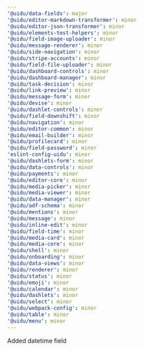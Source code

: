 ```yaml
---
'@uidu/data-fields': major
'@uidu/editor-markdown-transformer': minor
'@uidu/editor-json-transformer': minor
'@uidu/elements-test-helpers': minor
'@uidu/field-image-uploader': minor
'@uidu/message-renderer': minor
'@uidu/side-navigation': minor
'@uidu/stripe-accounts': minor
'@uidu/field-file-uploader': minor
'@uidu/dashboard-controls': minor
'@uidu/dashboard-manager': minor
'@uidu/task-decision': minor
'@uidu/link-preview': minor
'@uidu/message-form': minor
'@uidu/devise': minor
'@uidu/dashlet-controls': minor
'@uidu/field-downshift': minor
'@uidu/navigation': minor
'@uidu/editor-common': minor
'@uidu/email-builder': minor
'@uidu/profilecard': minor
'@uidu/field-password': minor
'eslint-config-uidu': minor
'@uidu/dashlets-form': minor
'@uidu/data-controls': minor
'@uidu/payments': minor
'@uidu/editor-core': minor
'@uidu/media-picker': minor
'@uidu/media-viewer': minor
'@uidu/data-manager': minor
'@uidu/adf-schema': minor
'@uidu/mentions': minor
'@uidu/message': minor
'@uidu/inline-edit': minor
'@uidu/field-time': minor
'@uidu/media-card': minor
'@uidu/media-core': minor
'@uidu/shell': minor
'@uidu/onboarding': minor
'@uidu/data-views': minor
'@uidu/renderer': minor
'@uidu/status': minor
'@uidu/emoji': minor
'@uidu/calendar': minor
'@uidu/dashlets': minor
'@uidu/select': minor
'@uidu/webpack-config': minor
'@uidu/table': minor
'@uidu/menu': minor
---
```


Added datetime field
